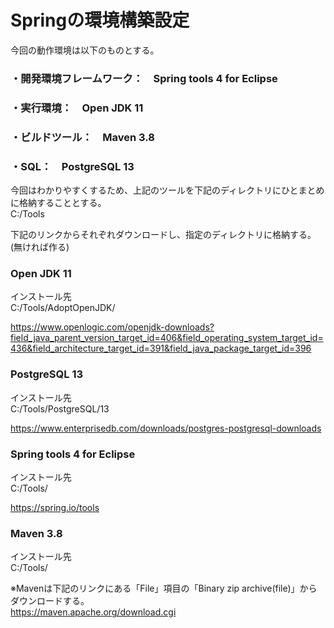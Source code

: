 # Springの環境構築設定

今回の動作環境は以下のものとする。  
### ・開発環境フレームワーク：　Spring tools 4 for Eclipse  
### ・実行環境：　Open JDK 11  
### ・ビルドツール：　Maven 3.8   
### ・SQL：　PostgreSQL 13  

今回はわかりやすくするため、上記のツールを下記のディレクトリにひとまとめに格納することとする。  
C:/Tools  

下記のリンクからそれぞれダウンロードし、指定のディレクトリに格納する。(無ければ作る)  
  
### Open JDK 11  
インストール先  
C:/Tools/AdoptOpenJDK/  
  
https://www.openlogic.com/openjdk-downloads?field_java_parent_version_target_id=406&field_operating_system_target_id=436&field_architecture_target_id=391&field_java_package_target_id=396  

### PostgreSQL 13  
インストール先  
C:/Tools/PostgreSQL/13  
  
https://www.enterprisedb.com/downloads/postgres-postgresql-downloads  
  
### Spring tools 4 for Eclipse  
インストール先  
C:/Tools/  

https://spring.io/tools
  
### Maven 3.8  
インストール先  
C:/Tools/  

※Mavenは下記のリンクにある「File」項目の「Binary zip archive(file)」からダウンロードする。  
https://maven.apache.org/download.cgi  
